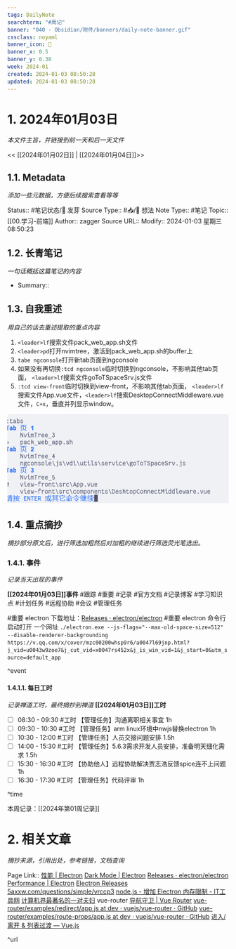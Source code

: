 ```yaml
---
tags: DailyNote
searchterm: "#周记"
banner: "040 - Obsidian/附件/banners/daily-note-banner.gif"
cssclass: noyaml
banner_icon: 💌
banner_x: 0.5
banner_y: 0.38
week: 2024-01
created: 2024-01-03 08:50:28
updated: 2024-01-03 08:50:28
---
```


# 1. 2024年01月03日

_本文件主旨，并链接到前一天和后一天文件_

<< [[2024年01月02日]] | [[2024年01月04日]]>>

## 1.1. Metadata

_添加一些元数据，方便后续搜索查看等等_

Status:: #笔记状态/🌱 发芽
Source Type:: #📥/💭 想法 
Note Type:: #笔记
Topic:: [[00.学习-前端]]
Author:: zagger
Source URL::
Modify:: 2024-01-03 星期三 08:50:23

## 1.2. 长青笔记

_一句话概括这篇笔记的内容_

- Summary::

## 1.3. 自我重述

_用自己的话去重述提取的重点内容_

1. `<leader>lf`搜索文件pack_web_app.sh文件
2. `<leader>pd`打开nvimtree，激活到pack_web_app.sh的buffer上
3. `tabe ngconsole`打开新tab页面到ngconsole
4. 如果没有再切换`:tcd ngconsole`临时切换到ngconsole，不影响其他tab页面， `<leader>lf`搜索文件goToTSpaceSrv.js文件
5. `:tcd view-front`临时切换到view-front，不影响其他tab页面， `<leader>lf`搜索文件App.vue文件，`<leader>lf`搜索DesktopConnectMiddleware.vue文件，`C+x`，垂直并列显示window。

![image.png](https://raw.githubusercontent.com/zaggerj/obsidian_picgo/main/obsidian/20240103171452.png)

## 1.4. 重点摘抄

_摘抄部分原文后，进行筛选加粗然后对加粗的继续进行筛选荧光笔选出。_

### 1.4.1. 事件

_记录当天出现的事件_

**[[2024年01月03日]]事件** 
#跟踪 #重要 #记录 #官方文档 #记录博客 #学习知识点 #计划任务 #远程协助 #会议 #管理任务

#重要 electron 下载地址：[Releases · electron/electron](https://github.com/electron/electron/releases)
#重要 electron 命令行启动打开 一个网址 `./electron.exe --js-flags="--max-old-space-size=512" --disable-renderer-backgrounding https://v.qq.com/x/cover/mzc00200whsp9r6/a0047l69jnp.html?j_vid=u0043w9zoe7&j_cut_vid=x0047rs452x&j_is_win_vid=1&j_start=0&utm_source=default_app `

^event

#### 1.4.1.1. 每日工时

_记录禅道工时，最终摘抄到禅道_
**[[2024年01月03日]]工时**
- [ ] 08:30 - 09:30 #工时 【管理任务】沟通离职相关事宜 1h
- [ ] 09:30 - 10:30 #工时 【管理任务】arm linux环境中nwjs替换electron 1h
- [ ] 10:30 - 12:00 #工时 【管理任务】人员交接问题安排 1.5h
- [ ] 14:00 - 15:30 #工时 【管理任务】5.6.3需求开发人员安排，准备明天细化需求 1.5h
- [ ] 15:30 - 16:30 #工时 【协助他人】远程协助解决贾志浩反馈spice连不上问题 1h
- [ ] 16:30 - 17:30 #工时 【管理任务】代码评审 1h

^time

本周记录：[[2024年第01周记录]]

# 2. 相关文章

_摘抄来源，引用出处，参考链接，文档查询_

Page Link::
[性能 | Electron](https://www.electronjs.org/zh/docs/latest/tutorial/performance)
[Dark Mode | Electron](https://www.electronjs.org/zh/docs/latest/tutorial/dark-mode)
[Releases · electron/electron](https://github.com/electron/electron/releases)
[Performance | Electron](https://www.electronjs.org/docs/latest/tutorial/performance)
[Electron Releases](https://releases.electronjs.org/releases/stable)
[5axxw.com/questions/simple/vrccp3](https://www.5axxw.com/questions/simple/vrccp3)
[node.js - 增加 Electron 内存限制 - IT工具网](https://www.coder.work/article/7517257)
[计算机界最著名的一对夫妇](https://mp.weixin.qq.com/s/tjHGBPlJ6YW38qeCSsqLbw)
vue-router
[导航守卫 | Vue Router](https://v3.router.vuejs.org/zh/guide/advanced/navigation-guards.html#%E8%B7%AF%E7%94%B1%E7%8B%AC%E4%BA%AB%E7%9A%84%E5%AE%88%E5%8D%AB)
[vue-router/examples/redirect/app.js at dev · vuejs/vue-router · GitHub](https://github.com/vuejs/vue-router/blob/dev/examples/redirect/app.js)
[vue-router/examples/route-props/app.js at dev · vuejs/vue-router · GitHub](https://github.com/vuejs/vue-router/blob/dev/examples/route-props/app.js)
[进入/离开 & 列表过渡 — Vue.js](https://v2.cn.vuejs.org/v2/guide/transitions.html)

^url
